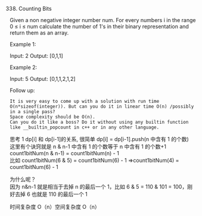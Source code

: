 338. Counting Bits

Given a non negative integer number num. For every numbers i in the range 0 ≤ i ≤ num calculate the number of 1's in their binary representation and return them as an array.

Example 1:

Input: 2
Output: [0,1,1]

Example 2:

Input: 5
Output: [0,1,1,2,1,2]

Follow up:

    It is very easy to come up with a solution with run time O(n*sizeof(integer)). But can you do it in linear time O(n) /possibly in a single pass?
    Space complexity should be O(n).
    Can you do it like a boss? Do it without using any builtin function like __builtin_popcount in c++ or in any other language.

思考
1 dp[i] 和 dp[i-1]的关系, 很简单 dp[i] = dp[i-1].push(n 中含有 1 的个数)<br/>
这里有个诀窍就是 n & n-1 中含有 1 的个数等于 n 中含有 1 的个数+1<br/>
count1bitNum(n & n-1) = count1bitNum(n) - 1<br/>
比如 count1bitNum(6 & 5) = count1bitNum(6) - 1 =>count1bitNum(4) = count1bitNum(6) - 1<br/>

为什么呢？<br/>
因为 n&n-1 就是相当于去掉 n 的最后一个 1，比如 6 & 5 = 110 & 101 = 100，刚好去掉 6 也就是 110 的最后一个 1<br/>

时间复杂度 O（n）空间复杂度 O（n）
